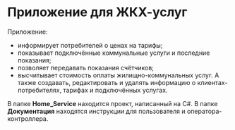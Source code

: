 # Приложение для ЖКХ-услуг
Приложение:
 - информирует потребителей о ценах на тарифы;
 - показывает подключённые коммунальные услуги и последние показания;
 - позволяет передавать показания счётчиков;
 - высчитывает стоимость оплаты жилищно-коммунальных услуг.
А также создавать, редактировать и удалять информацию о клиентах-потребителях, тарифах и подключённых услугах.

В папке **Home_Service** находится проект, написанный на C#.
В папке **Документация** находятся инструкции для пользователя и оператора-контроллера.